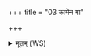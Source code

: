 +++
title = "03 कामेन मा"

+++
<details><summary>मूलम् (WS)</summary>

कामेन मा काम आगन् हृदयाद्धृदयं परि ।  
यदमीषामदो मनस्तदैतूप ममिह ॥ ४ ॥
</details>